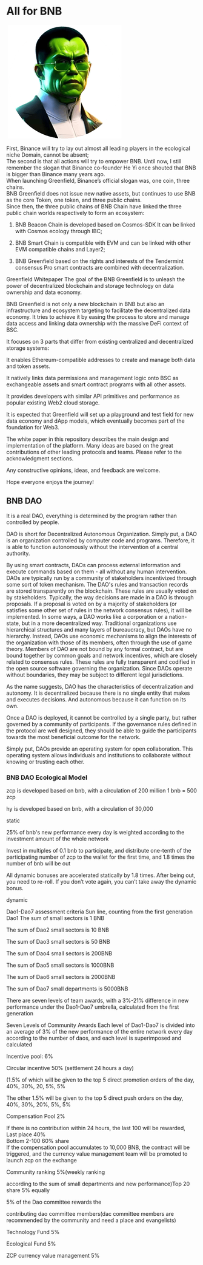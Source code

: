 # All for BNB

 ![image](https://github.com/LeonelErving/BNB-DAO/blob/main/logo.png)


First, Binance will try to lay out almost all leading players in the ecological niche
Domain, cannot be absent;<br>
The second is that all actions will try to empower BNB. Until now, I still remember the slogan that Binance co-founder He Yi once shouted that BNB is bigger than Binance many years ago.<br>
When launching Greenfield, Binance’s official slogan was, one coin, three chains.<br>
BNB Greenfield does not issue new native assets, but continues to use BNB as the core Token, one token, and three public chains.<br>
Since then, the three public chains of BNB Chain have linked the three public chain worlds respectively to form an ecosystem:

1. BNB Beacon Chain is developed based on Cosmos-SDK
It can be linked with Cosmos ecology through IBC;<br>

2. BNB Smart Chain is compatible with EVM and can be linked with other EVM compatible chains and Layer2;<br>

3. BNB Greenfield based on the rights and interests of the Tendermint consensus
Pro smart contracts are combined with decentralization.<br>

Greenfield Whitepaper
The goal of the BNB Greenfield is to unleash the power of decentralized blockchain and storage technology on data ownership and data economy.

BNB Greenfield is not only a new blockchain in BNB but also an infrastructure and ecosystem targeting to facilitate the decentralized data economy. It tries to achieve it by easing the process to store and manage data access and linking data ownership with the massive DeFi context of BSC.

It focuses on 3 parts that differ from existing centralized and decentralized storage systems:<br>

It enables Ethereum-compatible addresses to create and manage both data and token assets.<br>

It natively links data permissions and management logic onto BSC as exchangeable assets and smart contract programs with all other assets.<br>

It provides developers with similar API primitives and performance as popular existing Web2 cloud storage.<br>

It is expected that Greenfield will set up a playground and test field for new data economy and dApp models, which eventually becomes part of the foundation for Web3.<br>

The white paper in this repository describes the main design and implementation of the platform. Many ideas are based on the great contributions of other leading protocols and teams. Please refer to the acknowledgment sections.<br>

Any constructive opinions, ideas, and feedback are welcome.<br>

Hope everyone enjoys the journey!<br>

## BNB DAO
It is a real DAO, everything is determined by the program rather than controlled by people.

DAO is short for Decentralized Autonomous Organization. Simply put, a DAO is an organization controlled by computer code and programs. Therefore, it is able to function autonomously without the intervention of a central authority.

By using smart contracts, DAOs can process external information and execute commands based on them - all without any human intervention. DAOs are typically run by a community of stakeholders incentivized through some sort of token mechanism.
The DAO's rules and transaction records are stored transparently on the blockchain. These rules are usually voted on by stakeholders. Typically, the way decisions are made in a DAO is through proposals. If a proposal is voted on by a majority of stakeholders (or satisfies some other set of rules in the network consensus rules), it will be implemented.
In some ways, a DAO works like a corporation or a nation-state, but in a more decentralized way. Traditional organizations use hierarchical structures and many layers of bureaucracy, but DAOs have no hierarchy. Instead, DAOs use economic mechanisms to align the interests of the organization with those of its members, often through the use of game theory.
Members of DAO are not bound by any formal contract, but are bound together by common goals and network incentives, which are closely related to consensus rules. These rules are fully transparent and codified in the open source software governing the organization. Since DAOs operate without boundaries, they may be subject to different legal jurisdictions.<br>

As the name suggests, DAO has the characteristics of decentralization and autonomy. It is decentralized because there is no single entity that makes and executes decisions. And autonomous because it can function on its own.<br>

Once a DAO is deployed, it cannot be controlled by a single party, but rather governed by a community of participants. If the governance rules defined in the protocol are well designed, they should be able to guide the participants towards the most beneficial outcome for the network.<br>

Simply put, DAOs provide an operating system for open collaboration. This operating system allows individuals and institutions to collaborate without knowing or trusting each other.

### BNB DAO Ecological Model

zcp is developed based on bnb, with a circulation of 200 million
1 bnb = 500 zcp

hy is developed based on bnb, with a circulation of 30,000


static

25% of bnb's new performance every day is weighted according to the investment amount of the whole network

Invest in multiples of 0.1 bnb to participate, and distribute one-tenth of the participating number of zcp to the wallet for the first time, and 1.8 times the number of bnb will be out

All dynamic bonuses are accelerated statically by 1.8 times. After being out, you need to re-roll. If you don’t vote again, you can’t take away the dynamic bonus.

dynamic

Dao1-Dao7 assessment criteria
Sun line, counting from the first generation
Dao1 The sum of small sectors is 1 BNB<br>

The sum of Dao2 small sectors is 10 BNB<br>

The sum of Dao3 small sectors is 50 BNB<br>

The sum of Dao4 small sectors is 200BNB<br>

The sum of Dao5 small sectors is 1000BNB<br>

The sum of Dao6 small sectors is 2000BNB<br>

The sum of Dao7 small departments is 5000BNB<br>


There are seven levels of team awards, with a 3%-21% difference in new performance under the Dao1-Dao7 umbrella, calculated from the first generation

Seven Levels of Community Awards
Each level of Dao1-Dao7 is divided into an average of 3% of the new performance of the entire network every day according to the number of daos, and each level is superimposed and calculated

Incentive pool: 6%<br>

Circular incentive 50% (settlement 24 hours a day)<br>

(1.5% of which will be given to the top 5 direct promotion orders of the day, 40%, 30%, 20, 5%, 5%<br>

The other 1.5% will be given to the top 5 direct push orders on the day, 40%, 30%, 20%, 5%, 5%<br>

Compensation Pool 2%<br>

If there is no contribution within 24 hours, the last 100 will be rewarded,<br>
Last place 40% <br>
Bottom 2-100 60% share <br>
If the compensation pool accumulates to 10,000 BNB, the contract will be triggered, and the currency value management team will be promoted to launch zcp on the exchange

Community ranking 5%(weekly ranking<br>

according to the sum of small departments and new performance)Top 20 share 5% equally<br>

5% of the Dao committee rewards the<br>

contributing dao committee members(dac committee members are recommended by the community and need a place and evangelists)<br>

Technology Fund 5%<br>

Ecological Fund 5%<br>

ZCP currency value management 5%<br>
